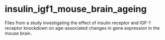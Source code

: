 # insulin_igf1_mouse_brain_ageing
Files from a study investigating the effect of insulin receptor and IGF-1 receptor knockdown on age-associated changes in gene expression in the mouse brain.
